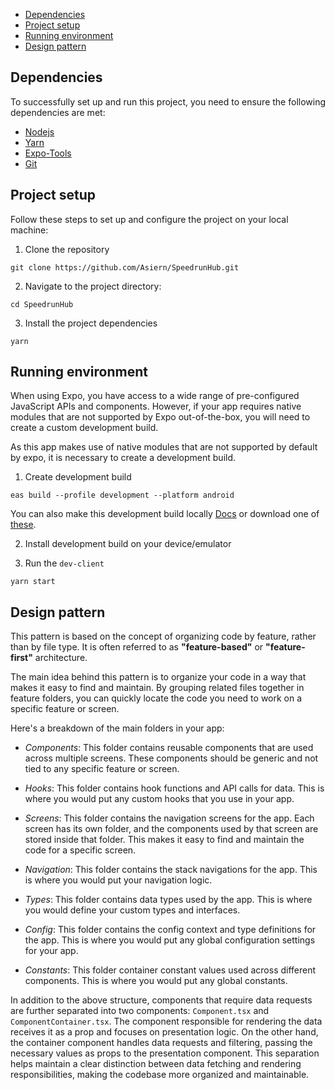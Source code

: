- [Dependencies](#dependencies)
- [Project setup](#project-setup)
- [Running environment](#running-environment)
- [Design pattern](#design-pattern)

## Dependencies
To successfully set up and run this project, you need to ensure the following dependencies are met:

- [Nodejs](https://nodejs.org/en)
- [Yarn](https://yarnpkg.com/getting-started/install)
- [Expo-Tools](https://expo.dev/tools)
- [Git](https://git-scm.com/downloads)

## Project setup
Follow these steps to set up and configure the project on your local machine:

1. Clone the repository
```
git clone https://github.com/Asiern/SpeedrunHub.git
```

2. Navigate to the project directory:
```
cd SpeedrunHub
```

3. Install the project dependencies
```
yarn
```

## Running environment

When using Expo, you have access to a wide range of pre-configured JavaScript APIs and components. However, if your app requires native modules that are not supported by Expo out-of-the-box, you will need to create a custom development build.

As this app makes use of native modules that are not supported by default by expo, it is necessary to create a development build. 

1. Create development build 
```
eas build --profile development --platform android
```

You can also make this development build locally [Docs](https://docs.expo.dev/develop/development-builds/introduction/) or download one of [these](https://expo.dev/accounts/asiern/projects/speedruncomapp/builds?channel=development).

2. Install development build on your device/emulator

3. Run the `dev-client`
```
yarn start
```


## Design pattern

This pattern is based on the concept of organizing code by feature, rather than by file type. It is often referred to as **"feature-based"** or **"feature-first"** architecture.

The main idea behind this pattern is to organize your code in a way that makes it easy to find and maintain. By grouping related files together in feature folders, you can quickly locate the code you need to work on a specific feature or screen.

Here's a breakdown of the main folders in your app:

- _Components_: This folder contains reusable components that are used across multiple screens. These components should be generic and not tied to any specific feature or screen.
    
- _Hooks_: This folder contains hook functions and API calls for data. This is where you would put any custom hooks that you use in your app.
    
- _Screens_: This folder contains the navigation screens for the app. Each screen has its own folder, and the components used by that screen are stored inside that folder. This makes it easy to find and maintain the code for a specific screen.
    
- _Navigation_: This folder contains the stack navigations for the app. This is where you would put your navigation logic.
    
- _Types_: This folder contains data types used by the app. This is where you would define your custom types and interfaces.
    
- _Config_: This folder contains the config context and type definitions for the app. This is where you would put any global configuration settings for your app.

- *Constants*: This folder container constant values used across different components. This is where you would put any global constants.

In addition to the above structure, components that require data requests are further separated into two components: `Component.tsx` and `ComponentContainer.tsx`. The component responsible for rendering the data receives it as a prop and focuses on presentation logic. On the other hand, the container component handles data requests and filtering, passing the necessary values as props to the presentation component. This separation helps maintain a clear distinction between data fetching and rendering responsibilities, making the codebase more organized and maintainable.
